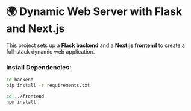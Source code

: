 # 🌍 Dynamic Web Server with Flask and Next.js

This project sets up a **Flask backend** and a **Next.js frontend** to create a full-stack dynamic web application.

### Install Dependencies:
```sh
cd backend
pip install -r requirements.txt

cd ../frontend
npm install